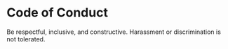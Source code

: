 # Code of Conduct
Be respectful, inclusive, and constructive. Harassment or discrimination is not tolerated.
